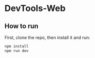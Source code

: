 # DevTools-Web

## How to run

First, clone the repo, then install it and run:
  ```sh
  npm install
  npm run dev
  ```
